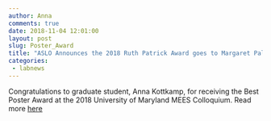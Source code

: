 ```yaml
---
author: Anna
comments: true
date: 2018-11-04 12:01:00
layout: post
slug: Poster_Award
title: "ASLO Announces the 2018 Ruth Patrick Award goes to Margaret Palmer"
categories:
 - labnews
---
```

Congratulations to graduate student, Anna Kottkamp, for receiving the Best Poster Award at the 2018 University of Maryland MEES Colloquium.  Read more [here](https://www.mees.umd.edu/news-and-events/)
